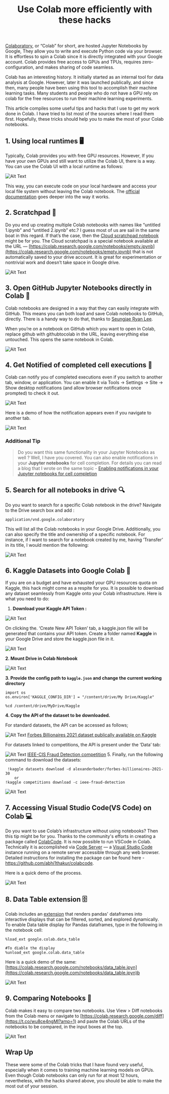 ﻿---
toc: true
layout: post
description: Making the most of Google Colab notebooks
comments: true
categories: [Programming, Colaboratory, Jupyter Notebooks]
show_image: true
show_tags: true
title: "Use Colab more efficiently with these hacks"
---

[Colaboratory](https://colab.research.google.com/notebooks/intro.ipynb), or “Colab” for short, are hosted Jupyter Notebooks by Google, They allow you to write and execute Python code via your browser. It is effortless to spin a Colab since it is directly integrated with your Google account. Colab provides free access to GPUs and TPUs, requires zero-configuration, and makes sharing of code seamless.

Colab has an interesting history. It initially started as an internal tool for data analysis at Google. However, later it was launched publically, and since then, many people have been using this tool to accomplish their machine learning tasks. Many students and people who do not have a GPU rely on colab for the free resources to run their machine learning experiments.

This article compiles some useful tips and hacks that I use to get my work done in Colab. I have tried to list most of the sources where I read them first. Hopefully, these tricks should help you to make the most of your Colab notebooks.

## 1. Using local runtimes 🖥

Typically, Colab provides you with free GPU resources. However, If you have your own GPUs and still want to utilize the Colab UI, there is a way. You can use the Colab UI with a local runtime as follows:

![Alt Text](https://cdn-images-1.medium.com/max/2358/1*6ji2cSekUduGs-pFUH4fFw.png)

This way, you can execute code on your local hardware and access your local file system without leaving the Colab notebook. The [official documentation](https://research.google.com/colaboratory/local-runtimes.html) goes deeper into the way it works.


## 2. Scratchpad 📃

Do you end up creating multiple Colab notebooks with names like “untitled 1.ipynb” and “untitled 2.ipynb” etc.? I guess most of us are sail in the same boat in this regard. If that’s the case, then the [Cloud scratchpad notebook](https://colab.research.google.com/notebooks/empty.ipynb) might be for you. The Cloud scratchpad is a special notebook available at the URL — [https://colab.research.google.com/notebooks/empty.ipynb](https://colab.research.google.com/notebooks/empty.ipynb) that is not automatically saved to your drive account. It is great for experimentation or nontrivial work and doesn’t take space in Google drive.

![Alt Text](https://cdn-images-1.medium.com/max/2000/1*zJ5kCgojJOUFAu3jqmYTHw.png)

## 3. Open GitHub Jupyter Notebooks directly in Colab 📖

Colab notebooks are designed in a way that they can easily integrate with GitHub. This means you can both load and save Colab notebooks to GitHub, directly. There is a handy way to do that, thanks to [Seungjae Ryan Lee](https://www.endtoend.ai/blog/githubtocolab/).

When you’re on a notebook on GitHub which you want to open in Colab, replace github with githubtocolab in the URL, leaving everything else untouched. This opens the same notebook in Colab.

![Alt Text](https://cdn-images-1.medium.com/max/2412/1*wu-uPw3mSjZRqv815L333w.gif)

## 4. Get Notified of completed cell executions 🔔

Colab can notify you of completed executions even if you switch to another tab, window, or application. You can enable it via Tools → Settings → Site → Show desktop notifications (and allow browser notifications once prompted) to check it out.

![Alt Text](https://cdn-images-1.medium.com/max/2076/1*i5apguaDKcITqss1h_ZA3g.jpeg)

Here is a demo of how the notification appears even if you navigate to another tab.

![Alt Text](https://cdn-images-1.medium.com/max/2000/1*sgv8GJBBPlsdnu92qCXUcA.gif)

### Additional Tip
>  Do you want this same functionality in your Jupyter Notebooks as well ? Well, I have you covered. You can also enable notifications in your **Jupyter notebooks** for cell completion. For details you can read a blog that I wrote on the same topic - 
[Enabling notifications in your Jupyter notebooks for cell completion](https://towardsdatascience.com/enabling-notifications-in-your-jupyter-notebooks-for-cell-completion-68d82b02bbc6)

## 5. Search for all notebooks in drive 🔍

Do you want to search for a specific Colab notebook in the drive? Navigate to the Drive search box and add :

    application/vnd.google.colaboratory

This will list all the Colab notebooks in your Google Drive. Additionally, you can also specify the title and ownership of a specific notebook. For instance, if I want to search for a notebook created by me, having ‘Transfer’ in its title, I would mention the following:

![Alt Text](https://cdn-images-1.medium.com/max/2128/1*iYWZvJtGrWkQLdsA0Q27yg.png)

## 6. Kaggle Datasets into Google Colab 🏅

If you are on a budget and have exhausted your GPU resources quota on Kaggle, this hack might come as a respite for you. It is possible to download any dataset seamlessly from Kaggle onto your Colab infrastructure. Here is what you need to do:

 1. **Download your Kaggle API Token :**

![Alt Text](https://cdn-images-1.medium.com/max/2000/1*5YNIeB_jg24OlF-Z5i_AYA.jpeg)

On clicking the. ‘Create New API Token’ tab, a kaggle.json file will be generated that contains your API token. Create a folder named **Kaggle** in your Google Drive and store the kaggle.json file in it.

![Alt Text](https://cdn-images-1.medium.com/max/2000/1*dJ0_4MDuwkOYHrU8I_UsfA.png)

**2. Mount Drive in Colab Notebook**

![Alt Text](https://cdn-images-1.medium.com/max/2000/1*u6CT4f5OiI3HZreF0k1Tqg.png)

**3. Provide the config path to `kaggle.json` and change the current working directory**

    import os
    os.environ['KAGGLE_CONFIG_DIR'] = "/content/drive/My Drive/Kaggle"
    
    %cd /content/drive/MyDrive/Kaggle

**4. Copy the API of the dataset to be downloaded.**

For standard datasets, the API can be accessed as follows;

![Alt Text](https://cdn-images-1.medium.com/max/2000/1*_glS_N-A59cjpQNgxeIP2g.png)
[Forbes Billionaires 2021 dataset publically available on Kaggle](http://Forbes%20Billionaires%202021%203.0)

For datasets linked to competitions, the API is present under the ‘Data’ tab:

![Alt Text](https://cdn-images-1.medium.com/max/2000/1*65JC4CA097tXAHMCuKr_Dg.png)
[IEEE-CIS Fraud Detection competition](http://IEEE-CIS%20Fraud%20Detection)
5. Finally, run the following command to download the datasets:
	 

     !kaggle datasets download -d alexanderbader/forbes-billionaires-2021-30
        or
    !kaggle competitions download -c ieee-fraud-detection

![Alt Text](https://cdn-images-1.medium.com/max/2690/1*lSXlKNZJE_U8uEPnKO-UlQ.gif)

## 7. Accessing Visual Studio Code(VS Code) on Colab 💻

Do you want to use Colab’s infrastructure without using notebooks? Then this tip might be for you. Thanks to the community's efforts in creating a package called [ColabCode](https://github.com/abhi1thakur/colabcode). It is now possible to run VSCode in Colab. Technically it is accomplished via [Code Server](https://github.com/cdr/code-server) — a [Visual Studio Code](https://code.visualstudio.com/) instance running on a remote server accessible through any web browser. Detailed instructions for installing the package can be found here - https://github.com/abhi1thakur/colabcode.

Here is a quick demo of the process.

![Alt Text](https://cdn-images-1.medium.com/max/2990/1*PKprKU7ZuluaFnHpecODrA.gif)

## 8. Data Table extension 🗄

Colab includes an [extension](https://colab.research.google.com/notebooks/data_table.ipynb#scrollTo=JgBtx0xFFv_i) that renders pandas' dataframes into interactive displays that can be filtered, sorted, and explored dynamically. To enable Data table display for Pandas dataframes, type in the following in the notebook cell:

    %load_ext google.colab.data_table

    #To diable the display
    %unload_ext google.colab.data_table

Here is a quick demo of the same: [https://colab.research.google.com/notebooks/data_table.ipyn](https://colab.research.google.com/notebooks/data_table.ipyn)b

![Alt Text](https://cdn-images-1.medium.com/max/2756/1*uaxaUG6PCKpEUIfVoPhuPQ.gif)

## 9. Comparing Notebooks 👀

Colab makes it easy to compare two notebooks. Use View > Diff notebooks from the Colab menu or navigate to [https://colab.research.google.com/diff](https://t.co/wu8ce4ngMl?amp=1) and paste the Colab URLs of the notebooks to be compared, in the input boxes at the top.

![Alt Text](https://cdn-images-1.medium.com/max/3448/1*0iKtKyXMXMAfe5-4N5mebg.gif)

## Wrap Up

These were some of the Colab tricks that I have found very useful, especially when it comes to training machine learning models on GPUs. Even though Colab notebooks can only run for at most 12 hours, nevertheless, with the hacks shared above, you should be able to make the most out of your session.

